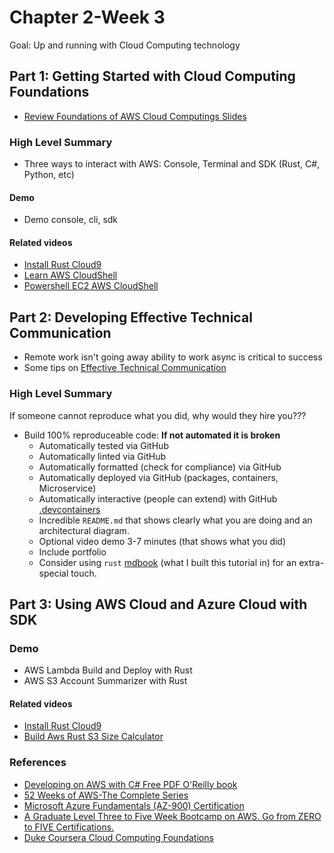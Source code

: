 # Chapter 2-Week 3

Goal:  Up and running with Cloud Computing technology

## Part 1:  Getting Started with Cloud Computing Foundations

* [Review Foundations of AWS Cloud Computings Slides](https://docs.google.com/presentation/d/1lOuZsW7SQstJyBeavXTHwBco4OIoQRkI/edit#slide=id.p1)


### High Level Summary

* Three ways to interact with AWS:  Console, Terminal and SDK (Rust, C#, Python, etc)

#### Demo

* Demo console, cli, sdk

#### Related videos

* [Install Rust Cloud9](https://learning.oreilly.com/videos/52-weeks-of/080232022VIDEOPAIML/080232022VIDEOPAIML-c1_s17/)
* [Learn AWS CloudShell](https://learning.oreilly.com/videos/52-weeks-of/080232022VIDEOPAIML/080232022VIDEOPAIML-c1_s1/)
* [Powershell EC2 AWS CloudShell](https://learning.oreilly.com/videos/52-weeks-of/080232022VIDEOPAIML/080232022VIDEOPAIML-c1_s2/)

## Part 2: Developing Effective Technical Communication

* Remote work isn't going away ability to work async is critical to success
* Some tips on [Effective Technical Communication](https://paiml.com/docs/home/books/cloud-computing-for-data/chapter01-getting-started/#effective-async-technical-discussions)

### High Level Summary

If someone cannot reproduce what you did, why would they hire you???

* Build 100% reproduceable code: **If not automated it is broken**
    * Automatically tested via GitHub
    * Automatically linted via GitHub
    * Automatically formatted (check for compliance) via GitHub
    * Automatically deployed via GitHub (packages, containers, Microservice)
    * Automatically interactive (people can extend) with GitHub [.devcontainers](https://docs.github.com/en/codespaces/setting-up-your-project-for-codespaces/adding-a-dev-container-configuration/introduction-to-dev-containers)
    * Incredible `README.md` that shows clearly what you are doing and an architectural diagram.
    * Optional video demo 3-7 minutes (that shows what you did)
    * Include portfolio 
    * Consider using `rust` [mdbook](https://rust-lang.github.io/mdBook/) (what I built this tutorial in) for an extra-special touch.

## Part 3: Using AWS Cloud and Azure Cloud with SDK

### Demo

* AWS Lambda Build and Deploy with Rust
* AWS S3 Account Summarizer with Rust

#### Related videos

* [Install Rust Cloud9](https://learning.oreilly.com/videos/52-weeks-of/080232022VIDEOPAIML/080232022VIDEOPAIML-c1_s17/)
* [Build Aws Rust S3 Size Calculator](https://learning.oreilly.com/videos/52-weeks-of/080232022VIDEOPAIML/080232022VIDEOPAIML-c1_s18/)

### References

* [Developing on AWS with C# Free PDF O'Reilly book](https://d1.awsstatic.com/developer-center/Developing-on-AWS-with-CSharp.pdf)
* [52 Weeks of AWS-The Complete Series](https://learning.oreilly.com/videos/52-weeks-of/080232022VIDEOPAIML/)
* [Microsoft Azure Fundamentals (AZ-900) Certification](https://learning.oreilly.com/videos/microsoft-azure-fundamentals/27702422VIDEOPAIML/)
* [A Graduate Level Three to Five Week Bootcamp on AWS. Go from ZERO to FIVE Certifications.](https://github.com/noahgift/aws-bootcamp)
* [Duke Coursera Cloud Computing Foundations](https://www.coursera.org/learn/cloud-computing-foundations-duke?specialization=building-cloud-computing-solutions-at-scale)